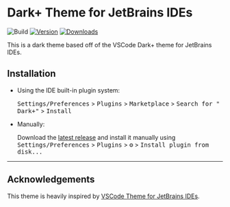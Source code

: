 # Dark+ Theme for JetBrains IDEs

![Build](https://github.com/j-d-ha/Dark-Plus-Theme/workflows/Build/badge.svg)
[![Version](https://img.shields.io/jetbrains/plugin/v/PLUGIN_ID.svg)](https://plugins.jetbrains.com/plugin/24530)
[![Downloads](https://img.shields.io/jetbrains/plugin/d/PLUGIN_ID.svg)](https://plugins.jetbrains.com/plugin/24530)

<!-- Plugin description -->

This is a dark theme based off of the VSCode Dark+ theme for JetBrains IDEs.

<!-- Plugin description end -->

## Installation

- Using the IDE built-in plugin system:

  <kbd>Settings/Preferences</kbd> > <kbd>Plugins</kbd> > <kbd>Marketplace</kbd> > <kbd>Search for "
  Dark+"</kbd> >
  <kbd>Install</kbd>

- Manually:

  Download the [latest release](https://github.com/j-d-ha/Dark-Plus-Theme/releases/latest) and install it manually
  using
  <kbd>Settings/Preferences</kbd> > <kbd>Plugins</kbd> > <kbd>⚙️</kbd> > <kbd>Install plugin from disk...</kbd>

---

## Acknowledgements

This theme is heavily inspired by [VSCode Theme for JetBrains IDEs](https://github.com/dinbtechit/vscode-theme).
